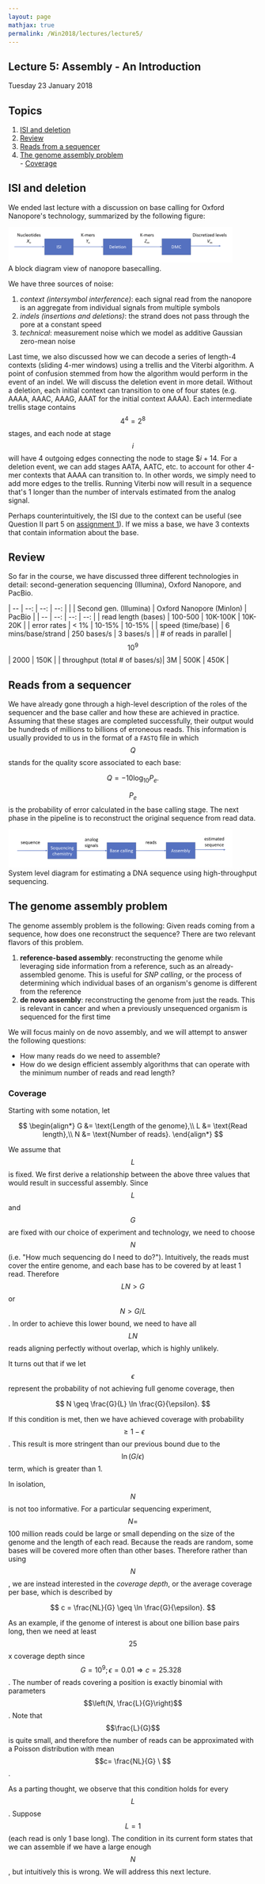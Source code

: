 ```yaml
---
layout: page
mathjax: true
permalink: /Win2018/lectures/lecture5/
---
```

## Lecture 5: Assembly - An Introduction

Tuesday 23 January 2018

## Topics

1. <a href='#isi'>ISI and deletion</a>
2. <a href='#review'>Review</a>
3. <a href='#input'>Reads from a sequencer</a>   
4. <a href='#assembly'>The genome assembly problem</a>  
		- <a href='#coverage'> Coverage</a>

## <a id='isi'></a>ISI and deletion

We ended last lecture with a discussion on base calling for Oxford Nanopore's technology, summarized by the following figure:

<div class="fig figcenter fighighlight">
  <img src="/Win2018/assets/lecture4/nanopore_basecalling.png" width="90%">
  <div class="figcaption"> A block diagram view of nanopore basecalling. </div>
</div>

We have three sources of noise:

1. _context (intersymbol interference)_: each signal read from the nanopore is an aggregate from individual signals from multiple symbols
2. _indels (insertions and deletions)_: the strand does not pass through the pore at a constant speed
3. _technical_: measurement noise which we model as additive Gaussian zero-mean noise

Last time, we also discussed how we can decode a series of length-4 contexts (sliding 4-mer windows) using a trellis and the Viterbi algorithm. A point of confusion stemmed from how the algorithm would perform in the event of an indel. We will discuss the deletion event in more detail. Without a deletion, each initial context can transition to one of four states (e.g. AAAA, AAAC, AAAG, AAAT for the initial context AAAA). Each intermediate trellis stage contains $$4^4 = 2^8$$ stages, and each node at stage $$i$$ will have 4 outgoing edges connecting the node to stage $$i+1$4. For a deletion event, we can add stages AATA, AATC, etc. to account for other 4-mer contexts that AAAA can transition to. In other words, we simply need to add more edges to the trellis. Running Viterbi now will result in a sequence that's 1 longer than the number of intervals estimated from the analog signal.

Perhaps counterintuitively, the ISI due to the context can be useful (see Question II part 5 on [assignment 1](/Win2018/assignments/assignment1/)). If we miss a base, we have 3 contexts that contain information about the base.

## <a id='review'></a>Review

So far in the course, we have discussed three different technologies in detail: second-generation sequencing (Illumina), Oxford Nanopore, and PacBio.

| -- | --: | --: | --: |
| | Second gen. (Illumina) | Oxford Nanopore (MinIon) | PacBio |
| -- | --: | --: | --: |
| read length (bases) | 100-500 | 10K-100K | 10K-20K |
| error rates | < 1% | 10-15% | 10-15% |
| speed (time/base) | 6 mins/base/strand | 250 bases/s | 3 bases/s |
| # of reads in parallel | $$10^9$$ | 2000 | 150K |
| throughput (total # of bases/s)| 3M | 500K | 450K |

## <a id='input'></a>Reads from a sequencer

We have already gone through a high-level description of the roles of the sequencer and the base caller and how these are achieved in practice. Assuming that these stages are completed successfully, their output would be hundreds of millions to billions of erroneous reads. This information is usually provided to us in the format of a `FASTQ` file in which $$Q$$ stands for the quality score associated to each base:

$$Q = -10\log_{10} P_e.$$

$$P_e$$ is the probability of error calculated in the base calling stage. The next phase in the pipeline is to reconstruct the original sequence from read data.

<div class="fig figcenter fighighlight">
  <img src="/Win2018/assets/lecture5/diagram.png" width="90%">
  <div class="figcaption"> System level diagram for estimating a DNA sequence using high-throughput sequencing. </div>
</div>

## <a id='assembly'></a>The genome assembly problem

The genome assembly problem is the following: Given reads coming
from a sequence, how does one reconstruct the sequence? There are two relevant flavors of this problem.

1. **reference-based assembly**: reconstructing the genome while leveraging side information from a reference, such as an already-assembled genome. This is useful for _SNP calling_, or the process of determining which individual bases of an organism's genome is different from the reference
2. **de novo assembly**: reconstructing the genome from just the reads. This is relevant in cancer and when a previously unsequenced organism is sequenced for the first time

We will focus mainly on de novo assembly, and we will attempt to answer the following questions:

- How many reads do we need to assemble?
- How do we design efficient assembly algorithms that can operate with the minimum number of reads and read length?

### <a id='coverage'></a>Coverage

Starting with some notation, let  

$$
\begin{align*}
G &= \text{Length of the genome},\\
L &= \text{Read length},\\
N &= \text{Number of reads}.
\end{align*}
$$

We assume that $$L$$ is fixed. We first derive a relationship between the above three values that would result in successful assembly. Since $$L$$ and $$G$$ are fixed with our choice of experiment and technology, we need to choose $$N$$ (i.e. "How much sequencing do I need to do?"). Intuitively, the reads must cover the entire genome, and each base has to be covered by at least 1 read. Therefore $$ LN > G $$ or $$ N > G/L $$. In order to achieve this lower bound, we need to have all $$ LN $$ reads aligning perfectly without overlap, which is highly unlikely.

It turns out that if we let $$\epsilon$$ represent the probability of not achieving full genome coverage, then

$$ N \geq \frac{G}{L} \ln \frac{G}{\epsilon}. $$

If this condition is met, then we have achieved coverage with probability $$\geq 1-\epsilon$$. This result is more stringent than our previous bound due to the $$\ln (G/\epsilon) $$ term, which is greater than 1.

In isolation, $$N$$ is not too informative. For a particular sequencing experiment, $$N = $$ 100 million reads could be large or small depending on the size of the genome and the length of each read. Because the reads are random, some bases will be covered more often than other bases. Therefore rather than using $$N$$, we are instead interested in the _coverage depth_, or the average coverage per base, which is described by

$$
c = \frac{NL}{G} \geq \ln \frac{G}{\epsilon}.
$$

As an example, if the genome of interest is about one billion base pairs long, then we need at least $$25$$x coverage depth since $$G=10^9;\epsilon=0.01\Rightarrow c=25.328\ \ $$. The number of reads covering a position is exactly binomial with parameters $$\left(N, \frac{L}{G}\right)$$. Note that $$\frac{L}{G}$$ is quite small, and therefore the number of reads can be approximated with a Poisson distribution with mean $$c= \frac{NL}{G} \ $$.

As a parting thought, we observe that this condition holds for every $$L$$. Suppose $$L = 1$$ (each read is only 1 base long). The condition in its current form states that we can assemble if we have a large enough $$N$$, but intuitively this is wrong. We will address this next lecture.
